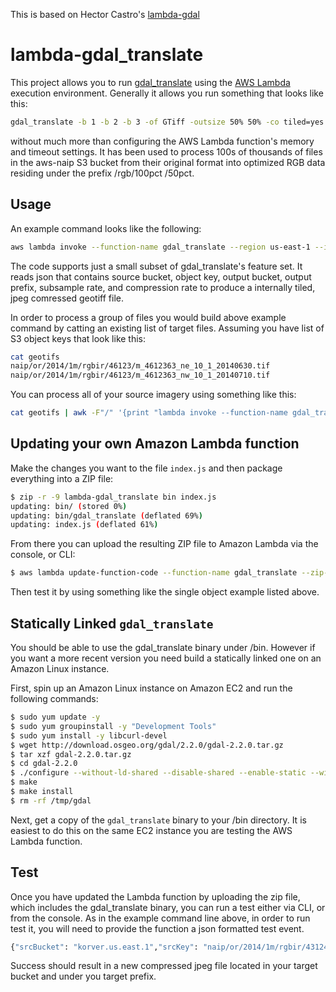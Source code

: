 This is based on Hector Castro's [lambda-gdal](https://github.com/hectcastro/lambda-gdalinfo)
# lambda-gdal_translate

This project allows you to run [gdal_translate](http://www.gdal.org/gdal_translate.html) using the [AWS Lambda](https://aws.amazon.com/lambda/) execution environment.
Generally it allows you run something that looks like this:

```bash
gdal_translate -b 1 -b 2 -b 3 -of GTiff -outsize 50% 50% -co tiled=yes -co BLOCKXSIZE=512 -co BLOCKYSIZE=512' -co PHOTOMETRIC=YCBCR -co COMPRESS=JPEG -co JPEG_QUALITY='85' input.tif output.tif
```
without much more than configuring the AWS Lambda function's memory and timeout settings. It has been used to process 100s of thousands of files in the aws-naip S3 bucket from their original format into optimized RGB data residing under the prefix /rgb/100pct /50pct.

## Usage

An example command looks like the following:

```bash
aws lambda invoke --function-name gdal_translate --region us-east-1 --invocation-type Event --payload '{"srcBucket": "korver.us.east.1","srcKey": "naip/or/2014/1m/rgbir/43124/m_4312447_se_10_1_20140604.tif", "targetBucket": "korver.us.east.1", "targetPrefix": "test/", "subSample": "50%", "compRate": "85"}' log
```

The code supports just a small subset of gdal_translate's feature set. It reads json that contains source bucket, object key, output bucket, output prefix, subsample rate, and compression rate to produce a internally tiled, jpeg comressed geotiff file.

In order to process a group of files you would build above example command by catting an existing list of target files.
Assuming you have list of S3 object keys that look like this:

```bash
cat geotifs
naip/or/2014/1m/rgbir/46123/m_4612363_ne_10_1_20140630.tif
naip/or/2014/1m/rgbir/46123/m_4612363_nw_10_1_20140710.tif
```

You can process all of your source imagery using something like this:

```bash
cat geotifs | awk -F"/" '{print "lambda invoke --function-name gdal_translate --region us-east-1 --invocation-type Event --payload \x27{\"srcBucket\": \"korver.us.east.1\",\"srcKey\": \""$0"\", \"targetBucket\": \"korver.us.east.1\", \"targetPrefix\": \"test-20161201-02/50/\", \"subSample\": \"50%\", \"compRate\": \"85\"}\x27 log" }' | xargs -n 11 -P 64 aws
```

## Updating your own Amazon Lambda function

Make the changes you want to the file `index.js` and then package everything into a ZIP file:

```bash
$ zip -r -9 lambda-gdal_translate bin index.js
updating: bin/ (stored 0%)
updating: bin/gdal_translate (deflated 69%)
updating: index.js (deflated 61%)
```

From there you can upload the resulting ZIP file to Amazon Lambda via the console, or CLI:

```bash
$ aws lambda update-function-code --function-name gdal_translate --zip-file fileb://lambda-gdal_translate.zip
```

Then test it by using something like the single object example listed above.

## Statically Linked `gdal_translate`

You should be able to use the gdal_translate binary under /bin. However if you want a more recent version you need build a statically linked one on an Amazon Linux instance.

First, spin up an Amazon Linux instance on Amazon EC2 and run the following commands:

```bash
$ sudo yum update -y
$ sudo yum groupinstall -y "Development Tools"
$ sudo yum install -y libcurl-devel
$ wget http://download.osgeo.org/gdal/2.2.0/gdal-2.2.0.tar.gz
$ tar xzf gdal-2.2.0.tar.gz
$ cd gdal-2.2.0
$ ./configure --without-ld-shared --disable-shared --enable-static --with-curl --prefix /tmp/gdal
$ make
$ make install
$ rm -rf /tmp/gdal
```

Next, get a copy of the `gdal_translate` binary to your /bin directory. It is easiest to do this on the same EC2 instance you are testing the AWS Lambda function.

## Test

Once you have updated the Lambda function by uploading the zip file, which includes the gdal_translate binary, you can run a test either via CLI, or from the console. As in the example command line above, in order to run test it, you will need to provide the function a json formatted test event.

```bash
{"srcBucket": "korver.us.east.1","srcKey": "naip/or/2014/1m/rgbir/43124/m_4312447_se_10_1_20140604.tif", "targetBucket": "korver.us.east.1", "targetPrefix": "test/", "subSample": "50%", "compRate": "85"}
```

Success should result in a new compressed jpeg file located in your target bucket and under you target prefix.


